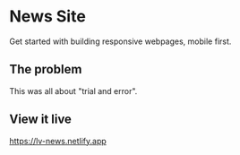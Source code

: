 # News Site

Get started with building responsive webpages, mobile first.

## The problem

This was all about "trial and error". 

## View it live
https://lv-news.netlify.app
